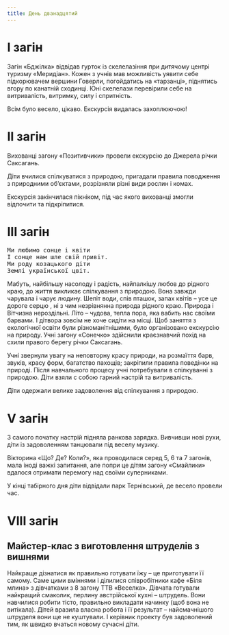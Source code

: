 ```yaml
---
title: День дванадцятий
---
```


# І загін

Загін «Бджілка» відвідав гурток із скелелазіння при дитячому центрі туризму «Меридіан». Кожен з учнів мав можливість уявити себе підкорювачем вершини Говерли, погойдатись на «тарзанці», піднятись вгору по канатній сходинці. Юні скелелази перевірили себе на витривалість, витримку, силу і спритність.

Всім було весело, цікаво. Екскурсія видалась захоплюючою!

<slideshow id="_/72157697433645334" />

# ІІ загін

Вихованці загону «Позитивчики» провели екскурсію до Джерела річки Саксагань.

Діти вчилися спілкуватися з природою, пригадали правила поводження з природними об’єктами, розрізняли різні види рослин і комах.

Екскурсія закінчилася пікніком, під час якого вихованці змогли відпочити та підкріпитися.

<slideshow id="_/72157692181948600" />

# ІІІ загін

<pre>
Ми любимо сонце і квіти
І сонце нам шле свій привіт.
Ми роду козацького діти
Землі української цвіт.
</pre>

Мабуть, найбільшу насолоду і радість, найпалкішу любов до рідного краю, до життя викликає спілкування з природою. Вона завжди чарувала і чарує людину. Шепіт води, спів пташок, запах квітів – усе це дороге серцю , ні з чим незрівнянна природа рідного краю. Природа і Вітчизна нероздільні. Літо – чудова, тепла пора, яка вабить нас своїми барвами. І дітвора зовсім не хоче сидіти на місці. Щоб заняття з екологічної освіти були різноманітнішими, було організовано екскурсію на природу. Учні загону «Сонечко» здійснили краєзнавчий похід на схили правого берегу річки Саксагань.

Учні звернули увагу на неповторну красу природи, на розмаїття барв, звуків, красу форм, багатство пахощів; закріпили правила поведінки на природі. Після навчального процесу учні потребували в спілкуванні з природою. Діти взяли с собою гарний настрій та витривалість.

Діти одержали велике задоволення від спілкування з природою.

<slideshow id="_/72157697433815964" />

# V загін

З самого початку настрій підняла ранкова зарядка. Вивчивши нові рухи, діти із задоволенням танцювали під веселу музику.

Вікторина «Що? Де? Коли?», яка проводилася серед 5, 6 та 7 загонів, мала іноді важкі запитання, але попри це дітям загону «Смайлики» вдалося отримати перемогу над своїми суперниками.

У кінці табірного дня діти відвідали парк Тернівський, де весело провели час.

<slideshow id="_/72157670105032058" />

# VIII загін

## Майстер-клас з виготовлення штруделів з вишнями

Найкраще дізнатися як правильно готувати їжу – це приготувати її самому. Саме цими вміннями і ділилися співробітники кафе «Біля млина» з дівчатками з 8 загону ТТВ «Веселка». Дівчата готували найкращий смаколик, перлину австрійської кухні – штрудель. Вони навчилися робити тісто, правильно викладати начинку (щоб вона не витікала). Дітей вразила власна робота і її результат – найсмачнішого штруделя вони ще не куштували. І керівник проекту був задоволений тим, як швидко вчаться новому сучасні діти.

<slideshow id="_/72157670105049088" />
